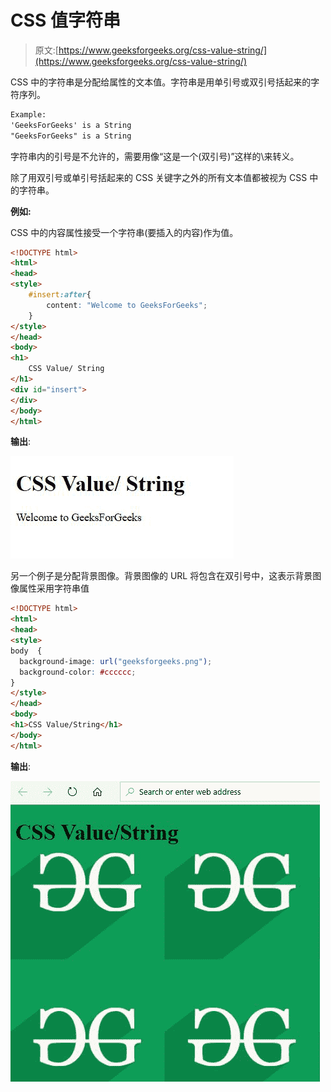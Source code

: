 # CSS 值字符串

> 原文:[https://www.geeksforgeeks.org/css-value-string/](https://www.geeksforgeeks.org/css-value-string/)

CSS 中的字符串是分配给属性的文本值。字符串是用单引号或双引号括起来的字符序列。

```html
Example:
'GeeksForGeeks' is a String
"GeeksForGeeks" is a String

```

字符串内的引号是不允许的，需要用像“这是一个(双引号)”这样的\来转义。

除了用双引号或单引号括起来的 CSS 关键字之外的所有文本值都被视为 CSS 中的字符串。

**例如:**

CSS 中的内容属性接受一个字符串(要插入的内容)作为值。

```html
<!DOCTYPE html>
<html>
<head>
<style>
    #insert:after{
        content: "Welcome to GeeksForGeeks";
    }
</style>
</head>
<body>
<h1>
    CSS Value/ String
</h1>
<div id="insert">
</div>
</body>
</html>
```

**输出**:

![](img/9c098e7bf74a7593a795245663dd1cd7.png)

另一个例子是分配背景图像。背景图像的 URL 将包含在双引号中，这表示背景图像属性采用字符串值

```html
<!DOCTYPE html>
<html>
<head>
<style>
body  {
  background-image: url("geeksforgeeks.png");
  background-color: #cccccc;
}
</style>
</head>
<body>
<h1>CSS Value/String</h1>
</body>
</html>
```

**输出**:

![](img/b65dd3c8e683ad0e9f11776d0d70ca8d.png)